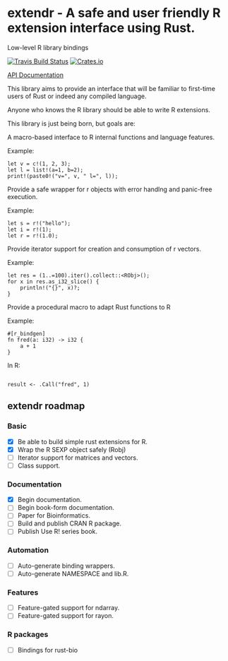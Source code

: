 # extendr - A safe and user friendly R extension interface using Rust.

Low-level R library bindings

[![Travis Build Status](https://api.travis-ci.org/extendr/extendr.svg?branch=master)](https://travis-ci.org/extendr/extendr)
[![Crates.io](http://meritbadge.herokuapp.com/extendr-api)](https://crates.io/crates/extendr)

[API Documentation](https://extendr.github.io/extendr/master/extendr/index.html)

This library aims to provide an interface that will be familiar to
first-time users of Rust or indeed any compiled language.

Anyone who knows the R library should be able to write R extensions.


This library is just being born, but goals are:

A macro-based interface to R internal functions and language
features.

Example:

```
let v = c!(1, 2, 3);
let l = list!(a=1, b=2);
print!(paste0!("v=", v, " l=", l));
```

Provide a safe wrapper for r objects with error handlng
and panic-free execution.

Example:

```
let s = r!("hello");
let i = r!(1);
let r = r!(1.0);
```

Provide iterator support for creation and consumption of r vectors.

Example:

```
let res = (1..=100).iter().collect::<RObj>();
for x in res.as_i32_slice() {
    println!("{}", x)?;
}
```

Provide a procedural macro to adapt Rust functions to R

Example:

```
#[r_bindgen]
fn fred(a: i32) -> i32 {
    a + 1
}
```

In R:

```

result <- .Call("fred", 1)

```

## extendr roadmap

### Basic
- [x] Be able to build simple rust extensions for R.
- [x] Wrap the R SEXP object safely (Robj)
- [ ] Iterator support for matrices and vectors.
- [ ] Class support.

### Documentation
- [x] Begin documentation.
- [ ] Begin book-form documentation.
- [ ] Paper for Bioinformatics.
- [ ] Build and publish CRAN R package.
- [ ] Publish Use R! series book.

### Automation
- [ ] Auto-generate binding wrappers.
- [ ] Auto-generate NAMESPACE and lib.R.

### Features
- [ ] Feature-gated support for ndarray.
- [ ] Feature-gated support for rayon.

### R packages
- [ ] Bindings for rust-bio

